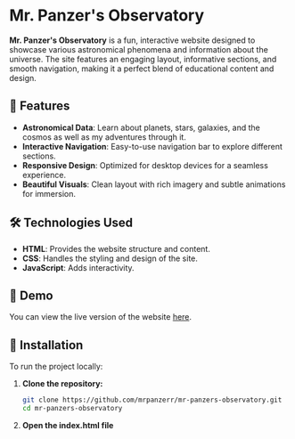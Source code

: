 # Mr. Panzer's Observatory

**Mr. Panzer's Observatory** is a fun, interactive website designed to showcase various astronomical phenomena and information about the universe. The site features an engaging layout, informative sections, and smooth navigation, making it a perfect blend of educational content and design.

## 🌟 Features

- **Astronomical Data**: Learn about planets, stars, galaxies, and the cosmos as well as my adventures through it.
- **Interactive Navigation**: Easy-to-use navigation bar to explore different sections.
- **Responsive Design**: Optimized for desktop devices for a seamless experience.
- **Beautiful Visuals**: Clean layout with rich imagery and subtle animations for immersion.

## 🛠️ Technologies Used

- **HTML**: Provides the website structure and content.
- **CSS**: Handles the styling and design of the site.
- **JavaScript**: Adds interactivity.

## 🌌 Demo

You can view the live version of the website [here](http://student.uncw.edu/gjp1285/mrpanzersmemories/).

## 🚀 Installation

To run the project locally:

1. **Clone the repository:**

   ```bash
   git clone https://github.com/mrpanzerr/mr-panzers-observatory.git
   cd mr-panzers-observatory
2. **Open the index.html file**
